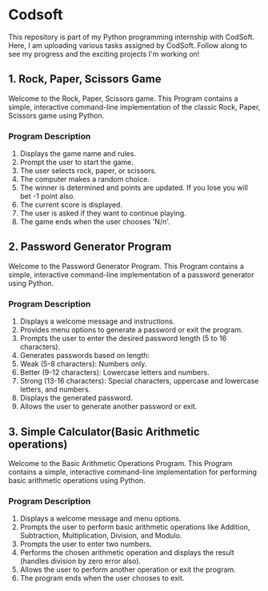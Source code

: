# Codsoft
This repository is part of my Python programming internship with CodSoft. Here, I am uploading various tasks assigned by CodSoft. Follow along to see my progress and the exciting projects I'm working on!

## 1. Rock, Paper, Scissors Game

Welcome to the Rock, Paper, Scissors game. This Program contains a simple, interactive command-line implementation of the classic Rock, Paper, Scissors game using Python.
### Program Description
1. Displays the game name and rules.
2. Prompt the user to start the game.
3. The user selects rock, paper, or scissors.
4. The computer makes a random choice.
5. The winner is determined and points are updated. If you lose you will bet -1 point also.
6. The current score is displayed.
7. The user is asked if they want to continue playing.
8. The game ends when the user chooses 'N/n'.

## 2. Password Generator Program

Welcome to the Password Generator Program. This Program contains a simple, interactive command-line implementation of a password generator using Python.
### Program Description
1. Displays a welcome message and instructions.
2. Provides menu options to generate a password or exit the program.
3. Prompts the user to enter the desired password length (5 to 16 characters).
4. Generates passwords based on length:
5. Weak (5-8 characters): Numbers only.
6. Better (9-12 characters): Lowercase letters and numbers.
7. Strong (13-16 characters): Special characters, uppercase and lowercase letters, and numbers.
8. Displays the generated password.
9. Allows the user to generate another password or exit.

## 3. Simple Calculator(Basic Arithmetic operations)

Welcome to the Basic Arithmetic Operations Program. This Program contains a simple, interactive command-line implementation for performing basic arithmetic operations using Python.
### Program Description
1. Displays a welcome message and menu options.
2. Prompts the user to perform basic arithmetic operations like Addition, Subtraction, Multiplication, Division, and Modulo.
3. Prompts the user to enter two numbers.
4. Performs the chosen arithmetic operation and displays the result (handles division by zero error also).
5. Allows the user to perform another operation or exit the program.
6. The program ends when the user chooses to exit.




